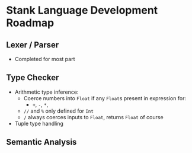 # Stank Language Development Roadmap

## Lexer / Parser
- Completed for most part



## Type Checker
- Arithmetic type inference:
  - Coerce numbers into `Float` if any `Float`s present in expression for:
    - `+`, `-`, `*`,
  - `//` and `%` only defined for `Int` 
  - `/` always coerces inputs to `Float`, returns `Float` of course
- Tuple type handling


## Semantic Analysis